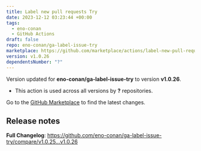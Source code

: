 ```yaml
---
title: Label new pull requests Try
date: 2023-12-12 03:23:44 +00:00
tags:
  - eno-conan
  - GitHub Actions
draft: false
repo: eno-conan/ga-label-issue-try
marketplace: https://github.com/marketplace/actions/label-new-pull-requests-try
version: v1.0.26
dependentsNumber: "?"
---
```



Version updated for **eno-conan/ga-label-issue-try** to version **v1.0.26**.
- This action is used across all versions by **?** repositories.

Go to the [GitHub Marketplace](https://github.com/marketplace/actions/label-new-pull-requests-try) to find the latest changes.

## Release notes

**Full Changelog**: https://github.com/eno-conan/ga-label-issue-try/compare/v1.0.25...v1.0.26
